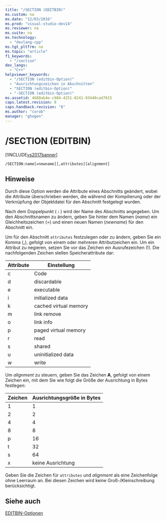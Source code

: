 ```yaml
---
title: "/SECTION (EDITBIN)"
ms.custom: na
ms.date: "12/03/2016"
ms.prod: "visual-studio-dev14"
ms.reviewer: na
ms.suite: na
ms.technology: 
  - "devlang-cpp"
ms.tgt_pltfrm: na
ms.topic: "article"
f1_keywords: 
  - "/section"
dev_langs: 
  - "C++"
helpviewer_keywords: 
  - "/SECTION (editbin-Option)"
  - "Ausrichtungszeichen in Abschnitten"
  - "SECTION (editbin-Option)"
  - "-SECTION (editbin-Option)"
ms.assetid: 4680ab4e-c984-4251-8241-93440cad7615
caps.latest.revision: 8
caps.handback.revision: "8"
ms.author: "corob"
manager: "ghogen"
---
```

# /SECTION (EDITBIN)
[!INCLUDE[vs2017banner](../../assembler/inline/includes/vs2017banner.md)]

```  
/SECTION:name[=newname][,attributes][alignment]  
```  
  
## Hinweise  
 Durch diese Option werden die Attribute eines Abschnitts geändert, wobei die Attribute überschrieben werden, die während der Kompilierung oder der Verknüpfung der Objektdatei für den Abschnitt festgelegt wurden.  
  
 Nach dem Doppelpunkt \( **:** \) wird der Name des Abschnitts angegeben.  Um den Abschnittsnamen zu ändern, geben Sie hinter dem Namen \(*name*\) ein Gleichheitszeichen \(\=\) und einen neuen Namen \(*newname*\) für den Abschnitt ein.  
  
 Um für den Abschnitt `attributes` festzulegen oder zu ändern, geben Sie ein Komma \(**,**\), gefolgt von einem oder mehreren Attributzeichen ein.  Um ein Attribut zu negieren, setzen Sie vor das Zeichen ein Ausrufezeichen \(\!\).  Die nachfolgenden Zeichen stellen Speicherattribute dar:  
  
|Attribute|Einstellung|  
|---------------|-----------------|  
|c|Code|  
|d|discardable|  
|e|executable|  
|i|initialized data|  
|k|cached virtual memory|  
|m|link remove|  
|o|link info|  
|p|paged virtual memory|  
|r|read|  
|s|shared|  
|u|uninitialized data|  
|w|write|  
  
 Um *alignment* zu steuern, geben Sie das Zeichen **A**, gefolgt von einem Zeichen ein, mit dem Sie wie folgt die Größe der Ausrichtung in Bytes festlegen:  
  
|Zeichen|Ausrichtungsgröße in Bytes|  
|-------------|--------------------------------|  
|1|1|  
|2|2|  
|4|4|  
|8|8|  
|p|16|  
|t|32|  
|s|64|  
|x|keine Ausrichtung|  
  
 Geben Sie die Zeichen für `attributes` und *alignment* als eine Zeichenfolge ohne Leerraum an.  Bei diesen Zeichen wird keine Groß\-\/Kleinschreibung berücksichtigt.  
  
## Siehe auch  
 [EDITBIN\-Optionen](../../build/reference/editbin-options.md)